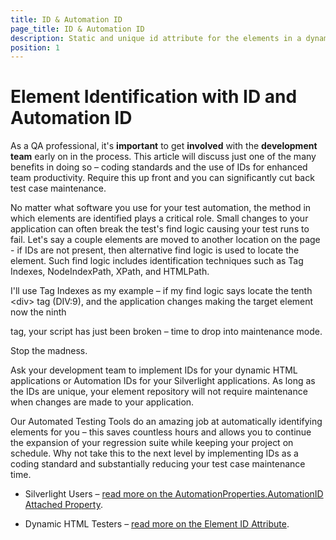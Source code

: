 ```yaml
---
title: ID & Automation ID
page_title: ID & Automation ID
description: Static and unique id attribute for the elements in a dynamic application. It is recommended to assign such during the application development process to ease the automation process. 
position: 1
---
```

# Element Identification with ID and Automation ID 

As a QA professional, it's **important** to get **involved** with the **development team** early on in the process. This article will discuss just one of the many benefits in doing so – coding standards and the use of IDs for enhanced team productivity. Require this up front and you can significantly cut back test case maintenance.
 
No matter what software you use for your test automation, the method in which elements are identified plays a critical role. Small changes to your application can often break the test's find logic causing your test runs to fail. Let's say a couple elements are moved to another location on the page - if IDs are not present, then alternative find logic is used to locate the element. Such find logic includes identification techniques such as Tag Indexes, NodeIndexPath, XPath, and HTMLPath.
 
I'll use Tag Indexes as my example – if my find logic says locate the tenth \<div> tag (DIV:9), and the application changes making the target element now the ninth <div> tag, your script has just been broken – time to drop into maintenance mode.
 
Stop the madness.
 
Ask your development team to implement IDs for your dynamic HTML applications or Automation IDs for your Silverlight applications. As long as the IDs are unique, your element repository will not require maintenance when changes are made to your application.
 
Our Automated Testing Tools do an amazing job at automatically identifying elements for you – this saves countless hours and allows you to continue the expansion of your regression suite while keeping your project on schedule. Why not take this to the next level by implementing IDs as a coding standard and substantially reducing your test case maintenance time.

* Silverlight Users – <a href="http://msdn.microsoft.com/en-us/library/system.windows.automation.automationproperties.automationid.aspx" target="_blank">read more on the AutomationProperties.AutomationID Attached Property</a>.

* Dynamic HTML Testers – <a href="http://msdn.microsoft.com/en-us/library/ms533880(v=vs.85).aspx" target="_blank">read more on the Element ID Attribute</a>.